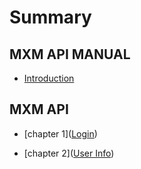 # Summary

## MXM API MANUAL

* [Introduction](//README.md)

## MXM API

* \[chapter 1\]\([Login](/mxm-api/login-api.md)\)

* \[chapter 2\]\([User Info](/mxm-api/user-info-api.md)\)



